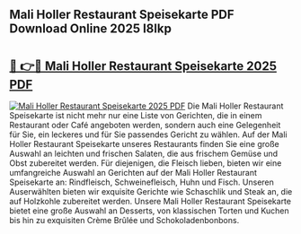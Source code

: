 ## Mali Holler Restaurant Speisekarte PDF Download Online 2025 I8lkp

# <h2><a href="http://gc8n85.nevu.top/?p=Mali+Holler+Restaurant+Speisekarte">🔗 👉🔴 Mali Holler Restaurant Speisekarte 2025 PDF</a></h2>

[![Mali Holler Restaurant Speisekarte 2025 PDF](https://i.imgur.com/dBaPXMq.png)](http://gc8n85.nevu.top/?p=Mali+Holler+Restaurant+Speisekarte)
Die Mali Holler Restaurant Speisekarte ist nicht mehr nur eine Liste von Gerichten, die in einem Restaurant oder Café angeboten werden, sondern auch eine Gelegenheit für Sie, ein leckeres und für Sie passendes Gericht zu wählen. Auf der Mali Holler Restaurant Speisekarte unseres Restaurants finden Sie eine große Auswahl an leichten und frischen Salaten, die aus frischem Gemüse und Obst zubereitet werden. Für diejenigen, die Fleisch lieben, bieten wir eine umfangreiche Auswahl an Gerichten auf der Mali Holler Restaurant Speisekarte an: Rindfleisch, Schweinefleisch, Huhn und Fisch. Unseren Auserwählten bieten wir exquisite Gerichte wie Schaschlik und Steak an, die auf Holzkohle zubereitet werden. Unsere Mali Holler Restaurant Speisekarte bietet eine große Auswahl an Desserts, von klassischen Torten und Kuchen bis hin zu exquisiten Crème Brûlée und Schokoladenbonbons.
